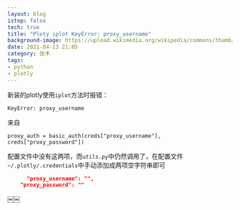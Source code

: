 ```yaml
---
layout: blog
istop: false
tech: true
title: "Ploty iplot KeyError: proxy_username"
background-image: https://upload.wikimedia.org/wikipedia/commons/thumb/3/35/Tux.svg/225px-Tux.svg.png
date: 2021-04-13 21:05
category: 技术
tags:
- python
- plotly
---
```


新装的plotly使用`iplot`方法时报错：

`KeyError: proxy_username`

来自

`proxy_auth = basic_auth(creds["proxy_username"], creds["proxy_password"])`

配置文件中没有这两项，而`utils.py`中仍然调用了，在配置文件`~/.plotly/.credentials`中手动添加成两项空字符串即可

```json
￼￼    "proxy_username": "",
    "proxy_password": ""
```
￼￼